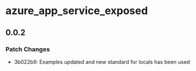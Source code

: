 # azure_app_service_exposed

## 0.0.2

### Patch Changes

- 3b022b9: Examples updated and new standard for locals has been used

